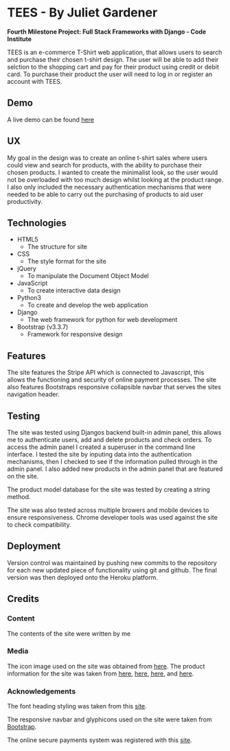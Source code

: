 # TEES - By Juliet Gardener

**Fourth Milestone Project: Full Stack Frameworks with Django - Code Institute**

TEES is an e-commerce T-Shirt web application, that allows users to search and purchase their chosen t-shirt design.
The user will be able to add their selction to the shopping cart and pay for their product using credit or debit card.
To purchase their product the user will need to log in or register an account with TEES.

## Demo

A live demo can be found [here](https://milestone-4-tees.herokuapp.com/)

## UX

My goal in the design was to create an online t-shirt sales where users could view and search for products, with the ability to purchase 
their chosen products. I wanted to create the minimalist look, so the user would not be overloaded with too much design whilst looking
at the product range. I also only included the necessary authentication mechanisms that were needed to be able to carry out the purchasing
of products to aid user productivity.

## Technologies

* HTML5
    * The structure for site
* CSS 
    * The style format for the site
* jQuery 
     * To manipulate the Document Object Model
* JavaScript
     * To create interactive data design
* Python3
     * To create and develop the web application
* Django
     * The web framework for python for web development
* Bootstrap (v3.3.7)
     * Framework for responsive design

## Features

The site features the Stripe API which is connected to Javascript, this allows the functioning and security of online payment processes.
The site also features Bootstraps responsive collapsible navbar that serves the sites navigation header.

## Testing

The site was tested using Djangos backend built-in admin panel, this allows me to authenticate users, 
add and delete products and check orders. To access the admin panel I created a superuser in the command line interface.
I tested the site by inputing data into the authentication mechanisms, then I checked to see if the information pulled through
in the admin panel. I also added new products in the admin panel that are featured on the site.

The product model database for the site was tested by creating a string method.

The site was also tested across multiple browers and mobile devices to ensure responsiveness.
Chrome developer tools was used against the site to check compatibility.

## Deployment

Version control was maintained by pushing new commits to the repository for each new updated piece of 
functionality using git and github.
The final version was then deployed onto the Heroku platform.

## Credits

### Content
The contents of the site were written by me 

### Media
The icon image used on the site was obtained from [here](https://upload.wikimedia.org/wikipedia/en/e/e5/DJKAM_Cartoon.png).
The product information for the site was taken from
[here](https://live.staticflickr.com/7426/11663276606_7e3551f995.jpg),
[here](https://cdn.pixabay.com/photo/2016/10/02/22/17/red-t-shirt-1710578_960_720.jpg),
[here](https://live.staticflickr.com/2780/4511611658_ec1cd61198_z.jpg), and 
[here](https://li6.rightinthebox.com/images/384x500/201603/lbrtmw1458617431185.jpg).

### Acknowledgements
The font heading styling was taken from this [site](https://fonts.google.com/).

The responsive navbar and glyphicons used on the site were taken from [Bootstrap](https://getbootstrap.com/docs/3.3/).

The online secure payments system was registered with this [site](https://stripe.com/gb).



